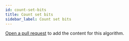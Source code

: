 ```yaml
---
id: count-set-bits
title: Count set bits
sidebar_label: Count set bits
---
```


[Open a pull request](https://github.com/AllAlgorithms/algorithms/tree/master/docs/count-set-bits.md) to add the content for this algorithm.